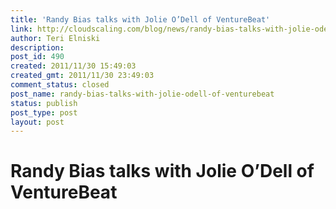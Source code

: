 ```yaml
---
title: 'Randy Bias talks with Jolie O’Dell of VentureBeat'
link: http://cloudscaling.com/blog/news/randy-bias-talks-with-jolie-odell-of-venturebeat/
author: Teri Elniski
description: 
post_id: 490
created: 2011/11/30 15:49:03
created_gmt: 2011/11/30 23:49:03
comment_status: closed
post_name: randy-bias-talks-with-jolie-odell-of-venturebeat
status: publish
post_type: post
layout: post
---
```


# Randy Bias talks with Jolie O’Dell of VentureBeat

